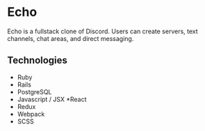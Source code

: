 # Echo
Echo is a fullstack clone of Discord. Users can create servers, text channels, chat areas, and direct messaging.

## Technologies
* Ruby
* Rails
* PostgreSQL
* Javascript / JSX
*React
* Redux
* Webpack
* SCSS